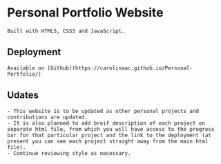 # Personal Portfolio Website
    Built with HTML5, CSS3 and JavaScript.

## Deployment
    Available on [Github](https://carolinaac.github.io/Personal-Portfolio/)
## Udates
    - This website is to be updated as other personal projects and contributions are updated. 
    - It is also planned to add breif description of each project on separate html file, from which you will have access to the progress bar for that particular project and the link to the deployment (at present you can see each project straight away from the main html file).
    - Continue reviewing style as necessary.
